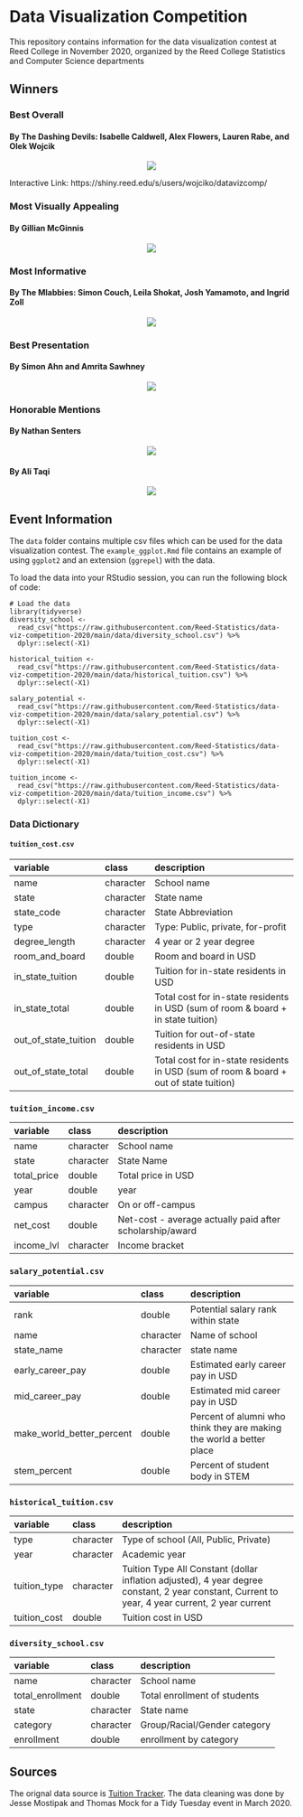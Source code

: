 # Data Visualization Competition

This repository contains information for the data visualization contest at Reed College in November 2020, organized by the Reed College Statistics and Computer Science departments

## Winners

### Best Overall
#### By The Dashing Devils: Isabelle Caldwell, Alex Flowers, Lauren Rabe, and Olek Wojcik

<p align="center">
  <img src="https://github.com/Reed-Statistics/data-viz-competition-2020/blob/main/winning%20plots/DashingDevils.png" />
</p>
Interactive Link: https://shiny.reed.edu/s/users/wojciko/datavizcomp/


### Most Visually Appealing
#### By Gillian McGinnis

<p align="center">
  <img src="https://github.com/Reed-Statistics/data-viz-competition-2020/blob/main/winning%20plots/GillianMcGinnis.png" />
</p>


### Most Informative
#### By The Mlabbies: Simon Couch, Leila Shokat, Josh Yamamoto, and Ingrid Zoll

<p align="center">
  <img src="https://github.com/Reed-Statistics/data-viz-competition-2020/blob/main/winning%20plots/mlab_plot.jpg" />
</p>


### Best Presentation
#### By Simon Ahn and Amrita Sawhney

<p align="center">
  <img src="https://github.com/Reed-Statistics/data-viz-competition-2020/blob/main/winning%20plots/AmritaAndSimon.gif" />
</p>


### Honorable Mentions

#### By Nathan Senters

<p align="center">
  <img src="https://github.com/Reed-Statistics/data-viz-competition-2020/blob/main/winning%20plots/NathanSenters.png" />
</p>


#### By Ali Taqi

<p align="center">
  <img src="https://github.com/Reed-Statistics/data-viz-competition-2020/blob/main/winning%20plots/AliTaqi.jpg" />
</p>


## Event Information

The `data` folder contains multiple csv files which can be used for the data visualization contest. The `example_ggplot.Rmd` file contains an example of using `ggplot2` and an extension (`ggrepel`) with the data.

To load the data into your RStudio session, you can run the following block of code:

```{r load_data, message = FALSE, warning = FALSE}
# Load the data
library(tidyverse)
diversity_school <- 
  read_csv("https://raw.githubusercontent.com/Reed-Statistics/data-viz-competition-2020/main/data/diversity_school.csv") %>%
  dplyr::select(-X1)

historical_tuition <- 
  read_csv("https://raw.githubusercontent.com/Reed-Statistics/data-viz-competition-2020/main/data/historical_tuition.csv") %>%
  dplyr::select(-X1)

salary_potential <-
  read_csv("https://raw.githubusercontent.com/Reed-Statistics/data-viz-competition-2020/main/data/salary_potential.csv") %>%
  dplyr::select(-X1)

tuition_cost <-
  read_csv("https://raw.githubusercontent.com/Reed-Statistics/data-viz-competition-2020/main/data/tuition_cost.csv") %>% 
  dplyr::select(-X1)

tuition_income <-
  read_csv("https://raw.githubusercontent.com/Reed-Statistics/data-viz-competition-2020/main/data/tuition_income.csv") %>%
  dplyr::select(-X1)
```

### Data Dictionary

#### `tuition_cost.csv`

|variable             |class     |description |
|:--------------------|:---------|:-----------|
|name                 |character |School name |
|state                |character | State name |
|state_code           |character | State Abbreviation |
|type                 |character | Type: Public, private, for-profit|
|degree_length        |character | 4 year or 2 year degree |
|room_and_board       |double    | Room and board in USD |
|in_state_tuition     |double    | Tuition for in-state residents in USD |
|in_state_total       |double    | Total cost for in-state residents in USD (sum of room & board + in state tuition) |
|out_of_state_tuition |double    | Tuition for out-of-state residents in USD|
|out_of_state_total   |double    | Total cost for in-state residents in USD (sum of room & board + out of state tuition) |

### `tuition_income.csv`

|variable    |class     |description |
|:-----------|:---------|:-----------|
|name        |character | School name |
|state       |character | State Name |
|total_price |double    | Total price in USD |
|year        |double    | year |
|campus      |character | On or off-campus |
|net_cost    |double    | Net-cost - average actually paid after scholarship/award |
|income_lvl  |character | Income bracket |

### `salary_potential.csv`

|variable                  |class     |description |
|:-------------------------|:---------|:-----------|
|rank                      |double    | Potential salary rank within state |
|name                      |character | Name of school |
|state_name                |character | state name |
|early_career_pay          |double    | Estimated early career pay in USD |
|mid_career_pay            |double    | Estimated mid career pay in USD |
|make_world_better_percent |double    | Percent of alumni who think they are making the world a better place |
|stem_percent              |double    | Percent of student body in STEM |

### `historical_tuition.csv`

|variable     |class     |description |
|:------------|:---------|:-----------|
|type         |character | Type of school (All, Public, Private) |
|year         |character | Academic year |
|tuition_type |character | Tuition Type All Constant (dollar inflation adjusted), 4 year degree constant, 2 year constant, Current to year, 4 year current, 2 year current |
|tuition_cost |double    | Tuition cost in USD |

### `diversity_school.csv`
|variable         |class     |description |
|:----------------|:---------|:-----------|
|name             |character | School name |
|total_enrollment |double    | Total enrollment of students |
|state            |character | State name |
|category         |character | Group/Racial/Gender category |
|enrollment       |double    | enrollment by category |

## Sources
The orignal data source is [Tuition Tracker](https://www.tuitiontracker.org/). The data cleaning was done by Jesse Mostipak and Thomas Mock for a Tidy Tuesday event in March 2020.
